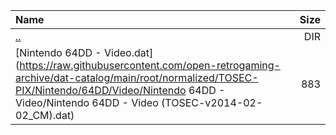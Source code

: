 |Name|Size|
|:---|---:|
|[..](../index.html)|DIR|
|[Nintendo 64DD - Video.dat](https://raw.githubusercontent.com/open-retrogaming-archive/dat-catalog/main/root/normalized/TOSEC-PIX/Nintendo/64DD/Video/Nintendo 64DD - Video/Nintendo 64DD - Video (TOSEC-v2014-02-02_CM).dat)|883|
